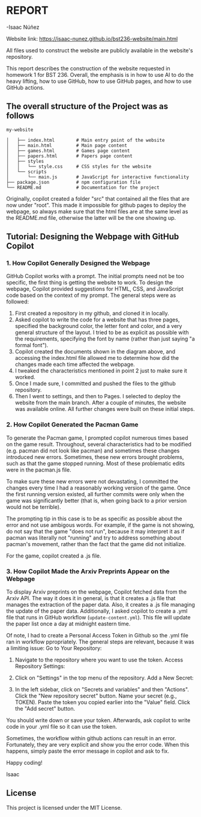 # REPORT

-Isaac Núñez 

Website link: https://isaac-nunez.github.io/bst236-website/main.html

All files used to construct the website are publicly available in the website's repository. 

This report describes the construction of the website requested in homework 1 for BST 236. Overall, the emphasis is in how to use AI to do the heavy lifting, how to use GitHub, how to use GitHub pages, and how to use GitHub actions. 

## The overall structure of the Project was as follows

```
my-website

│   ├── index.html        # Main entry point of the website
│   ├── main.html         # Main page content
│   ├── games.html        # Games page content
│   ├── papers.html       # Papers page content
│   ├── styles
│   │   └── style.css     # CSS styles for the website
│   └── scripts
│       └── main.js       # JavaScript for interactive functionality
├── package.json          # npm configuration file
└── README.md             # Documentation for the project
```
Originally, copilot created a folder "src" that contained all the files that are now under "root". This made it impossible for github pages to deploy the webpage, so always make sure that the html files are at the same level as the README.md file, otherwise the latter will be the one showing up.



## Tutorial: Designing the Webpage with GitHub Copilot

### 1. How Copilot Generally Designed the Webpage

GitHub Copilot works with a prompt. The initial prompts need not be too specific, the first thing is getting the website to work. To design the webpage, Copilot provided suggestions for HTML, CSS, and JavaScript code based on the context of my prompt. The general steps were as followed:
 1) First created a repository in my github, and cloned it in locally. 
 2) Asked copilot to write the code for a website that has three pages, specified the background color, the letter font and color, and a very general structure of the layout. I tried to be as explicit as possible with the requirements, specifying the font by name (rather than just saying "a formal font").
 3) Copilot created the documents shown in the diagram above, and accessing the index.html file allowed me to determine how did the changes made each time affected the webpage.
 4) I tweaked the characteristics mentioned in point 2 just to make sure it worked. 
 5) Once I made sure, I committed and pushed the files to the github repository.
 6) Then I went to settings, and then to Pages. I selected to deploy the website from the main branch. After a couple of minutes, the website was available online. All further changes were built on these initial steps.


### 2. How Copilot Generated the Pacman Game

To generate the Pacman game, I prompted copilot numerous times based on the game result. Throughout, several characteristics had to be modified (e.g. pacman did not look like pacman) and sometimes these changes introduced new errors. Sometimes, these new errors brought problems, such as that the game stopped running. Most of these problematic edits were in the pacman.js file. 

To make sure these new errors were not devastating, I committed the changes every time I had a reasonably working version of the game. Once the first running version existed, all further commits were only when the game was significantly better (that is, when going back to a prior version would not be terrible).

The prompting tip in this case is to be as specific as possible about the error and not use ambigous words. For example, if the game is not showing, do not say that the game "does not run", because it may interpret it as if pacman was literally not "running" and try to address something about pacman's movement, rather than the fact that the game did not initialize.

For the game, copilot created a .js file.

### 3. How Copilot Made the Arxiv Preprints Appear on the Webpage

To display Arxiv preprints on the webpage, Copilot fetched data from the Arxiv API. The way it does it in general, is that it creates a .js file that manages the extraction of the paper data. Also, it creates a .js file managing the update of the paper data. Additionally, I asked copilot to create a .yml file that runs in GitHub workflow (`update-content.yml`). This file will update the paper list once a day at midnight eastern time. 

Of note, I had to create a Personal Access Token in Github so the .yml file ran in workflow ppropriately. The general steps are relevant, because it was a limiting issue:
Go to Your Repository:

1) Navigate to the repository where you want to use the token.
Access Repository Settings:

2) Click on "Settings" in the top menu of the repository.
Add a New Secret:

3) In the left sidebar, click on "Secrets and variables" and then "Actions".
Click the "New repository secret" button.
Name your secret (e.g., TOKEN).
Paste the token you copied earlier into the "Value" field.
Click the "Add secret" button.

You should write down or save your token. Afterwards, ask copilot to write code in your .yml file so it can use the token.

Sometimes, the workflow within github actions can result in an error. Fortunately, they are very explicit and show you the error code. When this happens, simply paste the error message in copilot and ask to fix.

Happy coding!

Isaac

## License

This project is licensed under the MIT License.